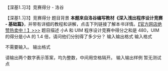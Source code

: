 



【深基1.习3】竞赛得分 - 洛谷














【深基1.习3】竞赛得分
题目背景
**本题来自洛谷编写教材《深入浅出程序设计竞赛 - 基础篇》**，并带有详细的教程和讲解，点击下列链接了解本书详情。[【官方网店绝赞热卖中！】>>>](https://item.taobao.com/item.htm?id=637730514783)
题目描述
小A 和 UIM 程序设计竞赛中得分之和是 $480$，UIM 的得分是小A 的 $1.4$ 倍，请问他们分别得了多少分？
输入输出格式
输入格式

不需要输入。
输出格式

请输出两个数字表示答案，均为整数，中间用空格隔开。
输入输出样例
暂无测试点






